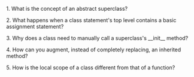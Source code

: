 ﻿
1\. What is the concept of an abstract superclass?



2\. What happens when a class statement's top level contains a basic assignment statement?



3\. Why does a class need to manually call a superclass's \_\_init\_\_ method?



4\. How can you augment, instead of completely replacing, an inherited method?



5\. How is the local scope of a class different from that of a function?

